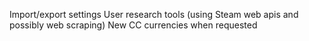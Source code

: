 Import/export settings
User research tools (using Steam web apis and possibly web scraping)
New CC currencies when requested
